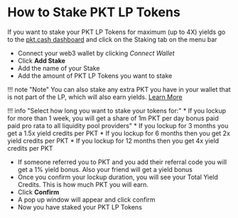 # How to Stake PKT LP Tokens
If you want to stake your PKT LP Tokens for maximum (up to 4X) yields go to the [pkt.cash dashboard](https://pkt.cash/1ea983ba3453631d914755e7ad96840d/overview) and click  on the Staking tab on the menu bar

* Connect your web3 wallet by clicking _Connect Wallet_
* Click __Add Stake__
* Add the name of your Stake
* Add the amount of PKT LP Tokens you want to stake

!!! note "Note" 
    You can also stake any extra PKT you have in your wallet that is not part of the LP, which will also earn yields. [Learn More](/infra/yelds)

!!! info "Select how long you want to stake your tokens for:"
    * If you lockup for more than 1 week, you will get a share of 1m PKT per day bonus paid paid pro rata to all liquidity pool providers"
    * If you lockup for 3 months you get a 1.5x yield credits per PKT
    * If you lockup for 6 months then you get 2x yield credits per PKT
    * If you lockup for 12 months then you get 4x yield credits per PKT

* If someone referred you to PKT and you add their referral code you will get a 1% yield bonus. Also your friend will get a yield bonus 
* Once you confirm your lockup duration, you will see your Total Yield Credits. This is how much PKT you will earn.
* Click __Confirm__
* A pop up window will appear and click confirm
* Now you have staked your PKT LP Tokens